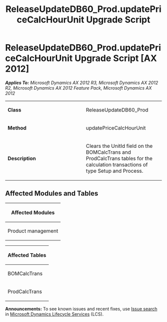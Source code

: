 ﻿---
title: ReleaseUpdateDB60_Prod.updatePriceCalcHourUnit Upgrade Script
TOCTitle: ReleaseUpdateDB60_Prod.updatePriceCalcHourUnit Upgrade Script
ms:assetid: be1ec50a-6b01-a60d-cd4a-0c2b727dc524
ms:mtpsurl: https://msdn.microsoft.com/en-us/library/JJ686699(v=AX.60)
ms:contentKeyID: 49710897
ms.date: 05/18/2015
mtps_version: v=AX.60
---

# ReleaseUpdateDB60\_Prod.updatePriceCalcHourUnit Upgrade Script [AX 2012]


_**Applies To:** Microsoft Dynamics AX 2012 R3, Microsoft Dynamics AX 2012 R2, Microsoft Dynamics AX 2012 Feature Pack, Microsoft Dynamics AX 2012_

<table>
<colgroup>
<col style="width: 50%" />
<col style="width: 50%" />
</colgroup>
<tbody>
<tr class="odd">
<td><p><strong>Class</strong></p></td>
<td><p>ReleaseUpdateDB60_Prod</p></td>
</tr>
<tr class="even">
<td><p><strong>Method</strong></p></td>
<td><p>updatePriceCalcHourUnit</p></td>
</tr>
<tr class="odd">
<td><p><strong>Description</strong></p></td>
<td><p>Clears the UnitId field on the BOMCalcTrans and ProdCalcTrans tables for the calculation transactions of type Setup and Process.</p></td>
</tr>
</tbody>
</table>


## Affected Modules and Tables

<table>
<colgroup>
<col style="width: 100%" />
</colgroup>
<thead>
<tr class="header">
<th><p>Affected Modules</p></th>
</tr>
</thead>
<tbody>
<tr class="odd">
<td><p>Product management</p></td>
</tr>
</tbody>
</table>


<table>
<colgroup>
<col style="width: 100%" />
</colgroup>
<thead>
<tr class="header">
<th><p>Affected Tables</p></th>
</tr>
</thead>
<tbody>
<tr class="odd">
<td><p>BOMCalcTrans</p></td>
</tr>
<tr class="even">
<td><p>ProdCalcTrans</p></td>
</tr>
</tbody>
</table>

  
**Announcements:** To see known issues and recent fixes, use [Issue search](http://go.microsoft.com/fwlink/?linkid=389258) in [Microsoft Dynamics Lifecycle Services](http://go.microsoft.com/fwlink/?linkid=306505) (LCS).

